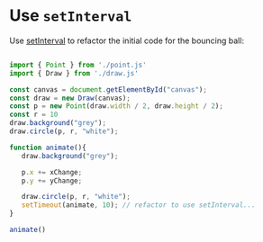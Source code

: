 # Use `setInterval`

Use [setInterval](https://developer.mozilla.org/en-US/docs/Web/API/WindowOrWorkerGlobalScope/setInterval) to refactor the initial code for the bouncing ball:

```js

import { Point } from './point.js'
import { Draw } from './draw.js'

const canvas = document.getElementById("canvas");
const draw = new Draw(canvas);
const p = new Point(draw.width / 2, draw.height / 2);
const r = 10
draw.background("grey");
draw.circle(p, r, "white");

function animate(){
   draw.background("grey");

   p.x += xChange;
   p.y += yChange;

   draw.circle(p, r, "white");
   setTimeout(animate, 10); // refactor to use setInterval...
}

animate()

```
